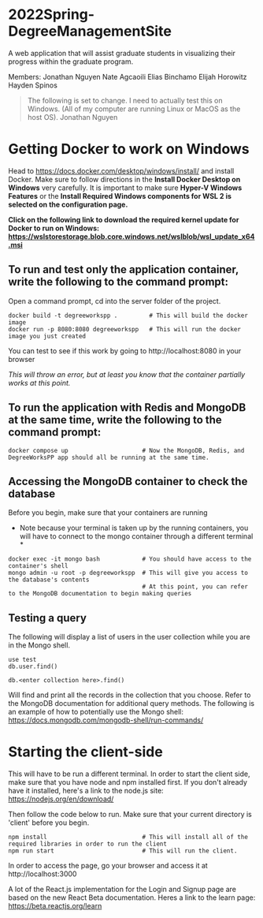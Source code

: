 # 2022Spring-DegreeManagementSite
A web application that will assist graduate students in visualizing their progress within the graduate program.

Members:
Jonathan Nguyen
Nate Agcaoili
Elias Binchamo
Elijah Horowitz
Hayden Spinos

> The following is set to change. I need to actually test this on Windows. (All of my computer are running Linux or MacOS as the host OS). 
> Jonathan Nguyen

# Getting Docker to work on Windows
Head to https://docs.docker.com/desktop/windows/install/ and install Docker. Make sure to follow directions in the **Install Docker Desktop on Windows** very carefully. It is important to make sure **Hyper-V Windows Features** or the **Install Required Windows components for WSL 2 is selected on the configuration page.**

**Click on the following link to download the required kernel update for Docker to run on Windows: https://wslstorestorage.blob.core.windows.net/wslblob/wsl_update_x64.msi**

## To run and test only the application container, write the following to the command prompt:
Open a command prompt, cd into the server folder of the project.
```
docker build -t degreeworkspp .         # This will build the docker image
docker run -p 8080:8080 degreeworkspp   # This will run the docker image you just created
``` 
You can test to see if this work by going to http://localhost:8080 in your browser

*This will throw an error, but at least you know that the container partially works at this point.*

## To run the application with Redis and MongoDB at the same time, write the following to the command prompt:
```
docker compose up                     # Now the MongoDB, Redis, and DegreeWorksPP app should all be running at the same time.
```

## Accessing the MongoDB container to check the database
Before you begin, make sure that your containers are running

* Note because your terminal is taken up by the running containers, you 
will have to connect to the mongo container through a different terminal *
```
docker exec -it mongo bash            # You should have access to the container's shell
mongo admin -u root -p degreeworkspp  # This will give you access to the database's contents
                                      # At this point, you can refer to the MongoDB documentation to begin making queries
```
## Testing a query
The following will display a list of users in the user collection while you are in the Mongo shell.
```
use test
db.user.find()
```
```
db.<enter collection here>.find() 
```
Will find and print all the records in the collection that you choose.
Refer to the MongoDB documentation for additional query methods.
The following is an example of how to potentially use the Mongo shell: https://docs.mongodb.com/mongodb-shell/run-commands/

# Starting the client-side
This will have to be run a different terminal.
In order to start the client side, make sure that you have node and npm installed first. 
If you don't already have it installed, here's a link to the node.js site: https://nodejs.org/en/download/

Then follow the code below to run. Make sure that your current directory is 'client' before you begin.
```
npm install                           # This will install all of the required libraries in order to run the client
npm run start                         # This will run the client.
```

In order to access the page, go your browser and access it at http://localhost:3000

A lot of the React.js implementation for the Login and Signup page are based on the new React Beta documentation. 
Heres a link to the learn page: https://beta.reactjs.org/learn
